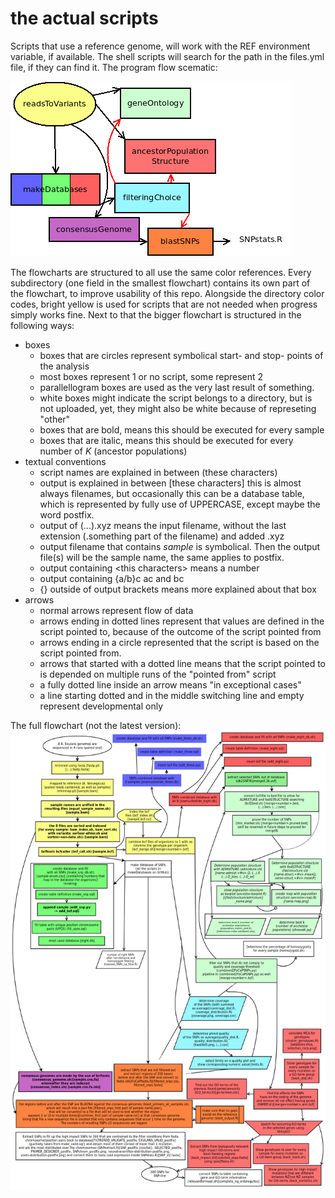 # the actual scripts

Scripts that use a reference genome, will work with the REF environment variable, if available. The shell scripts will search for the path in the files.yml file, if they can find it.
The program flow scematic:

![flowchart image](../doc/flowchart/simple_flow.png)

The flowcharts are structured to all use the same color references. Every subdirectory (one field in the smallest flowchart) contains its own part of the flowchart, to improve usability of this repo. Alongside the directory color codes, bright yellow is used for scripts that are not needed when progress simply works fine.
Next to that the bigger flowchart is structured in the following ways:
* boxes
  - boxes that are circles represent symbolical start- and stop- points of the analysis
  - most boxes represent 1 or no script, some represent 2
  - parallellogram boxes are used as the very last result of something.
  - white boxes might indicate the script belongs to a directory, but is not uploaded, yet, they might also be white because of represeting "other"
  - boxes that are bold, means this should be executed for every sample
  - boxes that are italic, means this should be executed for every number of *K* (ancestor populations)
* textual conventions
  - script names are explained in between \(these characters\)
  - output is explained in between \[these characters\] this is almost always filenames, but occasionally this can be a database table, which is represented by fully use of UPPERCASE, except maybe the word postfix.
  - output of \(...\).xyz means the input filename, without the last extension (.something part of the filename) and added .xyz
  - output filename that contains *sample* is symbolical. Then the output file(s) will be the sample name, the same applies to postfix.
  - output containing \<this characters\> means a number
  - output containing {a/b}c ac and bc
  - {} outside of output brackets means more explained about that box
* arrows
  - normal arrows represent flow of data
  - arrows ending in dotted lines represent that values are defined in the script pointed to, because of the outcome of the script pointed from
  - arrows ending in a circle represented that the script is based on the script pointed from.
  - arrows that started with a dotted line means that the script pointed to is depended on multiple runs of the "pointed from" script
  - a fully dotted line inside an arrow means "in exceptional cases"
  - a line starting dotted and in the middle switching line and empty represent developmental only


The full flowchart (not the latest version):
![flowchart image](../doc/flowchart/full-flowchart.png)

